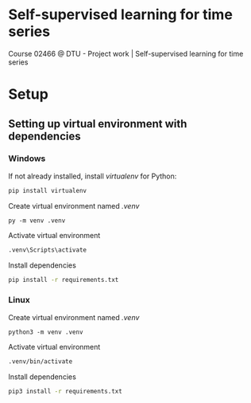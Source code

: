 # Self-supervised learning for time series
Course 02466 @ DTU - Project work | Self-supervised learning for time series


# Setup
## Setting up virtual environment with dependencies

### Windows
If not already installed, install *virtualenv* for Python:
```bash
pip install virtualenv
```

Create virtual environment named *.venv*
```
py -m venv .venv
```

Activate virtual environment
```bash
.venv\Scripts\activate
```

Install dependencies
```bash
pip install -r requirements.txt
```

### Linux
Create virtual environment named *.venv*
```
python3 -m venv .venv
```

Activate virtual environment
```bash
.venv/bin/activate
```

Install dependencies
```bash
pip3 install -r requirements.txt
```